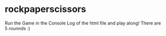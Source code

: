 # rockpaperscissors

Run the Game in the Console Log of the html file and play along! There are 5 rounnds :) 